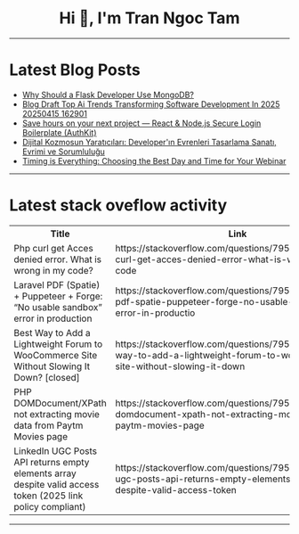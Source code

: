 <h1 align="center">Hi 👋, I'm Tran Ngoc Tam</h1>

---

# Latest Blog Posts 
<!-- BLOG-POST-LIST:START -->
- [Why Should a Flask Developer Use MongoDB?](https://dev.to/mongodb/why-should-a-flask-developer-use-mongodb-3c02)
- [Blog Draft Top Ai Trends Transforming Software Development In 2025 20250415 162901](https://dev.to/supreme_c94d2e21f71444c89/blog-draft-top-ai-trends-transforming-software-development-in-2025-20250415-162901-1o0a)
- [Save hours on your next project — React &amp; Node.js Secure Login Boilerplate &lpar;AuthKit&rpar;](https://dev.to/demama7/save-hours-on-your-next-project-react-nodejs-secure-login-boilerplate-authkit-2a9n)
- [Dijital Kozmosun Yaratıcıları: Developer&#39;ın Evrenleri Tasarlama Sanatı, Evrimi ve Sorumluluğu](https://dev.to/abdulkadir_gungor_86/dijital-kozmosun-yaraticilari-developerin-evrenleri-tasarlama-sanati-evrimi-ve-sorumlulugu-5421)
- [Timing is Everything: Choosing the Best Day and Time for Your Webinar](https://dev.to/kiruthikamohan/timing-is-everything-choosing-the-best-day-and-time-for-your-webinar-47hk)
<!-- BLOG-POST-LIST:END -->

---

# Latest stack oveflow activity
<table>
  <tr><th>Title</th><th>Link</th></tr>
  <!-- STACKOVERFLOW:START --><tr><td>Php curl get Acces denied error. What is wrong in my code?</td><td>https://stackoverflow.com/questions/79574916/php-curl-get-acces-denied-error-what-is-wrong-in-my-code</td></tr><tr><td>Laravel PDF &lpar;Spatie&rpar; + Puppeteer + Forge: “No usable sandbox” error in production</td><td>https://stackoverflow.com/questions/79574769/laravel-pdf-spatie-puppeteer-forge-no-usable-sandbox-error-in-productio</td></tr><tr><td>Best Way to Add a Lightweight Forum to WooCommerce Site Without Slowing It Down? [closed]</td><td>https://stackoverflow.com/questions/79574606/best-way-to-add-a-lightweight-forum-to-woocommerce-site-without-slowing-it-down</td></tr><tr><td>PHP DOMDocument/XPath not extracting movie data from Paytm Movies page</td><td>https://stackoverflow.com/questions/79574539/php-domdocument-xpath-not-extracting-movie-data-from-paytm-movies-page</td></tr><tr><td>LinkedIn UGC Posts API returns empty elements array despite valid access token &lpar;2025 link policy compliant&rpar;</td><td>https://stackoverflow.com/questions/79574497/linkedin-ugc-posts-api-returns-empty-elements-array-despite-valid-access-token</td></tr><!-- STACKOVERFLOW:END -->
</table>

---


